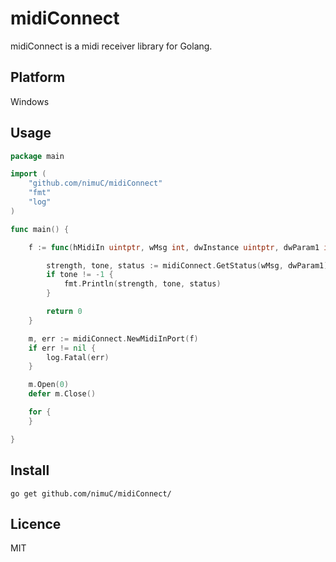 midiConnect
====

midiConnect is a midi receiver library for Golang. 

## Platform
Windows

## Usage
```go
package main

import (
	"github.com/nimuC/midiConnect"
	"fmt"
	"log"
)

func main() {

	f := func(hMidiIn uintptr, wMsg int, dwInstance uintptr, dwParam1 int, dwParam2 int) uintptr {

		strength, tone, status := midiConnect.GetStatus(wMsg, dwParam1)
		if tone != -1 {
			fmt.Println(strength, tone, status)
		}

		return 0
	}

	m, err := midiConnect.NewMidiInPort(f)
	if err != nil {
		log.Fatal(err)
	}

	m.Open(0)
	defer m.Close()

	for {
	}

}
```

## Install
`go get github.com/nimuC/midiConnect/`

## Licence
MIT
